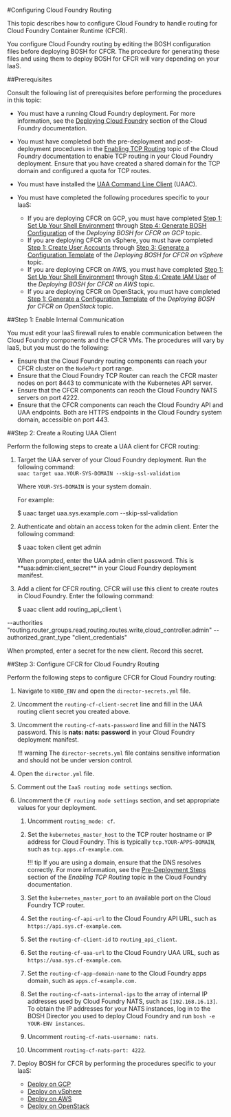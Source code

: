 #Configuring Cloud Foundry Routing

This topic describes how to configure Cloud Foundry to handle routing for Cloud Foundry Container Runtime (CFCR). 

You configure Cloud Foundry routing by editing the BOSH configuration files before deploying BOSH for CFCR. The procedure for generating these files and using them to deploy BOSH for CFCR will vary depending on your IaaS.

##Prerequisites

Consult the following list of prerequisites before performing the procedures in this topic:

* You must have a running Cloud Foundry deployment. For more information, see the [Deploying Cloud Foundry](https://docs.cloudfoundry.org/deploying/index.html) section of the Cloud Foundry documentation.

* You must have completed both the pre-deployment and post-deployment procedures in the [Enabling TCP Routing](http://docs.cloudfoundry.org/adminguide/enabling-tcp-routing.html) topic of the Cloud Foundry documentation to enable TCP routing in your Cloud Foundry deployment. Ensure that you have created a shared domain for the TCP domain and configured a quota for TCP routes.

* You must have installed the [UAA Command Line Client](https://github.com/cloudfoundry/cf-uaac) (UAAC). 

* You must have completed the following procedures specific to your IaaS:

	* If you are deploying CFCR on GCP, you must have completed [Step 1: Set Up Your Shell Environment](./gcp/deploying-bosh-gcp/#step-1-set-up-your-shell-environment) through [Step 4: Generate BOSH Configuration](./gcp/deploying-bosh-gcp/#step-4-generate-bosh-configuration) of the *Deploying BOSH for CFCR on GCP* topic.
	* If you are deploying CFCR on vSphere, you must have completed [Step 1: Create User Accounts](./vsphere/deploying-bosh-vsphere/#step-1-create-user-accounts) through [Step 3: Generate a Configuration Template](./vsphere/deploying-bosh-vsphere/#step-3-generate-a-configuration-template) of the *Deploying BOSH for CFCR on vSphere* topic. 
	* If you are deploying CFCR on AWS, you must have completed [Step 1: Set Up Your Shell Environment](./aws/deploying-bosh-aws/#step-1-set-up-your-shell-environment) through [Step 4: Create IAM User](./aws/deploying-bosh-aws/#step-4-create-iam-user) of the *Deploying BOSH for CFCR on AWS* topic.
	* If you are deploying CFCR on OpenStack, you must have completed [Step 1: Generate a Configuration Template](./openstack/deploying-bosh-openstack/#step-1-generate-a-configuration-template) of the *Deploying BOSH for CFCR on OpenStack* topic.

##Step 1: Enable Internal Communication

You must edit your IaaS firewall rules to enable communication between the Cloud Foundry components and the CFCR VMs. The procedures will vary by IaaS, but you must do the following:

* Ensure that the Cloud Foundry routing components can reach your CFCR cluster on the `NodePort` port range.
* Ensure that the Cloud Foundry TCP Router can reach the CFCR master nodes on port 8443 to communicate with the Kubernetes API server.
* Ensure that the CFCR components can reach the Cloud Foundry NATS servers on port 4222.
* Ensure that the CFCR components can reach the Cloud Foundry API and UAA endpoints. Both are HTTPS endpoints in the Cloud Foundry system domain, accessible on port 443. 

##Step 2: Create a Routing UAA Client

Perform the following steps to create a UAA client for CFCR routing:

1. Target the UAA server of your Cloud Foundry deployment. Run the following command:<br>
	`uaac target uaa.YOUR-SYS-DOMAIN --skip-ssl-validation`

	Where `YOUR-SYS-DOMAIN` is your system domain.

	For example:
	<p class="terminal">$ uaac target uaa.sys.example.com --skip-ssl-validation</p>

1. Authenticate and obtain an access token for the admin client. Enter the following command:
	<p class="terminal">$ uaac token client get admin</p>
	When prompted, enter the UAA admin client password. This is **uaa:admin:client_secret** in your Cloud Foundry deployment manifest.

1. Add a client for CFCR routing. CFCR will use this client to create routes in Cloud Foundry. Enter the following command: 
	<p class="terminal">$ uaac client add routing_api_client \
--authorities "routing.router_groups.read,routing.routes.write,cloud_controller.admin" --authorized_grant_type "client_credentials"</p>
	When prompted, enter a secret for the new client. Record this secret.

##Step 3: Configure CFCR for Cloud Foundry Routing

Perform the following steps to configure CFCR for Cloud Foundry routing:

1. Navigate to `KUBO_ENV` and open the `director-secrets.yml` file.
1. Uncomment the `routing-cf-client-secret` line and fill in the UAA routing client secret you created above.
1. Uncomment the `routing-cf-nats-password` line and fill in the NATS password. This is **nats: nats: password** in your Cloud Foundry deployment manifest.

	!!! warning
		The `director-secrets.yml` file contains sensitive information and should not be under version control.

1. Open the `director.yml` file.
1. Comment out the `IaaS routing mode settings` section.
1. Uncomment the `CF routing mode settings` section, and set appropriate values for your deployment.
    1. Uncomment `routing_mode: cf`. 
    1. Set the `kubernetes_master_host` to the TCP router hostname or IP address for Cloud Foundry. This is typically `tcp.YOUR-APPS-DOMAIN`, such as `tcp.apps.cf-example.com`.
	
	    !!! tip
		    If you are using a domain, ensure that the DNS resolves correctly. For more information, see the [Pre-Deployment Steps](https://docs.cloudfoundry.org/adminguide/enabling-tcp-routing.html#-pre-deployment-steps) section of the <em>Enabling TCP Routing</em> topic in the Cloud Foundry documentation.

    1. Set the `kubernetes_master_port` to an available port on the Cloud Foundry TCP router.
    1. Set the `routing-cf-api-url` to the Cloud Foundry API URL, such as `https://api.sys.cf-example.com`.
    1. Set the `routing-cf-client-id` to `routing_api_client`.
    1. Set the `routing-cf-uaa-url` to the Cloud Foundry UAA URL, such as `https://uaa.sys.cf-example.com`.
    1. Set the `routing-cf-app-domain-name` to the Cloud Foundry apps domain, such as `apps.cf-example.com.`
    1. Set the `routing-cf-nats-internal-ips` to the array of internal IP addresses used by Cloud Foundry NATS, such as `[192.168.16.13]`. To obtain the IP addresses for your NATS instances, log in to the BOSH Director you used to deploy Cloud Foundry and run `bosh -e YOUR-ENV instances`.
    1. Uncomment `routing-cf-nats-username: nats`.
    1. Uncomment `routing-cf-nats-port: 4222`.

1. Deploy BOSH for CFCR by performing the procedures specific to your IaaS:
	* [Deploy on GCP](./gcp/deploying-bosh-gcp/#step-5-deploy-bosh-director)
	* [Deploy on vSphere](./vsphere/deploying-bosh-vsphere/#step-5-deploy-bosh)
	* [Deploy on AWS](./aws/deploying-bosh-aws/#step-5-deploy-bosh-director)
	* [Deploy on OpenStack](./openstack/deploying-bosh-openstack/#step-3-deploy-bosh)
